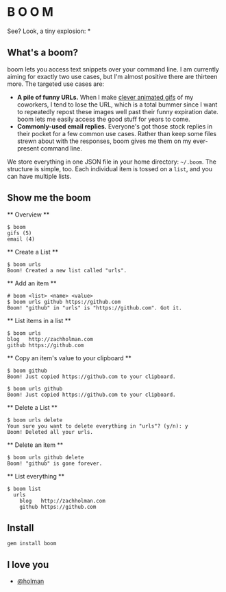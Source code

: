 # B O O M

See? Look, a tiny explosion: \*

## What's a boom?

boom lets you access text snippets over your command line. I am currently
aiming for exactly two use cases, but I'm almost positive there are thirteen
more. The targeted use cases are:

- **A pile of funny URLs.** When I make [clever animated
  gifs](http://github.com/holman/dotfiles/blob/master/bin/gifme) of my
  coworkers, I tend to lose the URL, which is a total bummer since I want to
  repeatedly repost these images well past their funny expiration date. boom
  lets me easily access the good stuff for years to come.
- **Commonly-used email replies.** Everyone's got those stock replies in their
  pocket for a few common use cases. Rather than keep some files strewn about
  with the responses, boom gives me them on my ever-present command line.

We store everything in one JSON file in your home directory: `~/.boom`. The
structure is simple, too. Each individual item is tossed on a `list`, and you
can have multiple lists.

## Show me the boom

** Overview **

    $ boom
    gifs (5)
    email (4)

** Create a List **

    $ boom urls
    Boom! Created a new list called "urls".

** Add an item **

    # boom <list> <name> <value>
    $ boom urls github https://github.com
    Boom! "github" in "urls" is "https://github.com". Got it.

** List items in a list **

    $ boom urls
    blog   http://zachholman.com
    github https://github.com

** Copy an item's value to your clipboard **

    $ boom github
    Boom! Just copied https://github.com to your clipboard.

    $ boom urls github
    Boom! Just copied https://github.com to your clipboard.

** Delete a List **

    $ boom urls delete
    Youn sure you want to delete everything in "urls"? (y/n): y
    Boom! Deleted all your urls.

** Delete an item **

    $ boom urls github delete
    Boom! "github" is gone forever.

** List everything **

    $ boom list
      urls
        blog   http://zachholman.com
        github https://github.com

## Install

    gem install boom

## I love you

- [@holman](http://twitter.com/holman)
